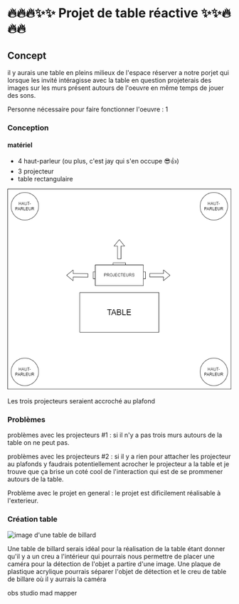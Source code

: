 # 🔥🔥🔥✨✨ Projet de table réactive ✨✨🔥🔥🔥

## Concept
il y aurais une table en pleins milieux de l'espace réserver a notre porjet qui lorsque les invité intéragisse avec la table en question projeterais des images sur les murs présent autours de l'oeuvre en même temps de jouer des sons.

Personne nécessaire pour faire fonctionner l'oeuvre : 1

### Conception
#### matériel
- 4 haut-parleur (ou plus, c'est jay qui s'en occupe 😎👍)
- 3 projecteur
- table rectangulaire

![plan du projet dans le petit studio](images/plan_projet.drawio.png)

Les trois projecteurs seraient accroché au plafond  

### Problèmes

problèmes avec les projecteurs #1 : si il n'y a pas trois murs autours de la table on ne peut pas.

problèmes avec les projecteurs #2 : si il y a rien pour attacher les projecteur au plafonds y faudrais potentiellement acrocher le projecteur a la table et je trouve que ça brise un coté cool de l'interaction qui est de se prommener autours de la table.

Problème avec le projet en general : le projet est dificilement réalisable à l'exterieur.

### Création table

![image d'une table de billard](images/tablle_billard.png)

Une table de billard serais idéal pour la réalisation de la table étant donner qu'il y a un creu a l'intérieur qui pourrais nous permettre de placer une caméra pour la détection de l'objet a partire d'une image. Une plaque de plastique acrylique pourrais séparer l'objet de détection et le creu de table de billare où il y aurrais la caméra


 obs studio
 mad mapper
